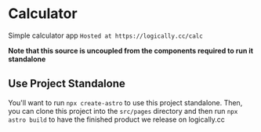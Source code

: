 # Calculator
Simple calculator app
`Hosted at https://logically.cc/calc`

**Note that this source is uncoupled from the components required to run it standalone**

## Use Project Standalone
You'll want to run `npx create-astro` to use this project standalone. Then, you can clone this project into the `src/pages` directory and then run `npx astro build` to have the finished product we release on logically.cc